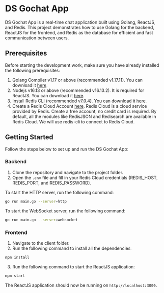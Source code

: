 # DS Gochat App

DS Gochat App is a real-time chat application built using Golang, ReactJS, and Redis. This project demonstrates how to use Golang for the backend, ReactJS for the frontend, and Redis as the database for efficient and fast communication between users.

## Prerequisites

Before starting the development work, make sure you have already installed the following prerequisites:

1. Golang Compiler v1.17 or above (recommended v1.17.11). You can download it [here](https://golang.org/dl/).
2. Nodejs v16.13 or above (recommended v16.13.2). It is required for ReactJS. You can download it [here](https://nodejs.org/en/download/).
3. Install Redis CLI (recommended v7.0.4). You can download it [here](https://redis.io/download).
4. Create a Redis Cloud Account [here](https://redislabs.com/try-free/). Redis Cloud is a cloud service provided by Redis. Create a free account, no credit card is required. By default, all the modules like RedisJSON and Redisearch are available in Redis Cloud. We will use redis-cli to connect to Redis Cloud.

## Getting Started

Follow the steps below to set up and run the DS Gochat App:

### Backend

1. Clone the repository and navigate to the project folder.
2. Open the `.env` file and fill in your Redis Cloud credentials (REDIS_HOST, REDIS_PORT, and REDIS_PASSWORD).

To start the HTTP server, run the following command:

```sh
go run main.go --server=http
```

To start the WebSocket server, run the following command:

```sh
go run main.go --server=websocket
```

### Frontend
1. Navigate to the client folder.
2. Run the following command to install all the dependencies:

```sh
npm install
```

3. Run the following command to start the ReactJS application:

```sh
npm start
```

The ReactJS application should now be running on `http://localhost:3000`.
